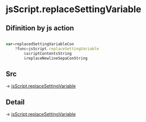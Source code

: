 # jsScript.replaceSettingVariable

## Difinition by js action

```js.js

var=replacedSettingVariableCon
	?func=jsScript.replaceSettingVariable
		&scriptContentsString
		&replaceNewlineSepaConString
```

## Src

-> [jsScript.replaceSettingVariable](https://github.com/puutaro/CommandClick/blob/master/app/src/main/java/com/puutaro/commandclick/fragment_lib/terminal_fragment/js_interface/edit/JsScript.kt#L194)

## Detail

-> [jsScript.replaceSettingVariable](https://github.com/puutaro/CommandClick/blob/master/md/developer/js_interface/details/edit/JsScript/replaceSettingVariable.md)
